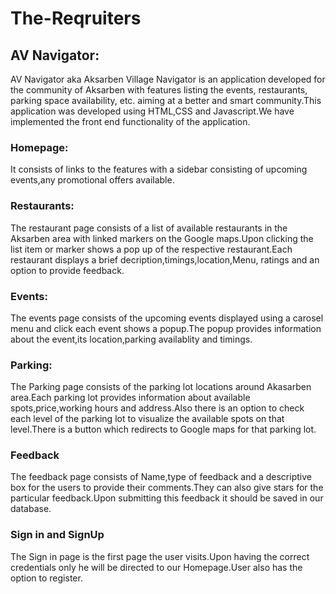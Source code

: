 # The-Reqruiters
## AV Navigator:
AV Navigator aka Aksarben Village Navigator is an application developed for the community of Aksarben with features listing the events, restaurants, parking space availability, etc. aiming at a better and smart community.This application was developed using HTML,CSS and Javascript.We have implemented the front end functionality of the application.
### Homepage:
It consists of links to the features with a sidebar consisting of upcoming events,any promotional offers available.
### Restaurants:
The restaurant page consists of a list of available restaurants in the Aksarben area with linked markers on the Google maps.Upon clicking the list item or marker shows a pop up of the respective restaurant.Each restaurant displays a brief decription,timings,location,Menu, ratings and an option to provide feedback.
### Events:
The events page consists of the upcoming events displayed using a carosel menu and click each event shows a popup.The popup provides information about the event,its location,parking availablity and timings.
### Parking:
The Parking page consists of the parking lot locations around Akasarben area.Each parking lot provides information about available spots,price,working hours and address.Also there is an option to check each level of the parking lot to visualize the available spots on that level.There is a button which redirects to Google maps for that parking lot.
### Feedback
The feedback page consists of Name,type of feedback and a descriptive box for the users to provide their comments.They can also give stars for the particular feedback.Upon submitting this feedback it should be saved in our database.
### Sign in and SignUp
The Sign in page is the first page the user visits.Upon having the correct credentials only he will be directed to our Homepage.User also has the option to register.
